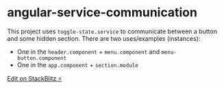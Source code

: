 # angular-service-communication

This project uses `toggle-state.service` to communicate between a button and some hidden section. There are two uses/examples (instances):

- One in the `header.component` + `menu.component` and `menu-button.component`
- One in the `app.component` + `section.module`

[Edit on StackBlitz ⚡️](https://stackblitz.com/edit/syncing-state)
